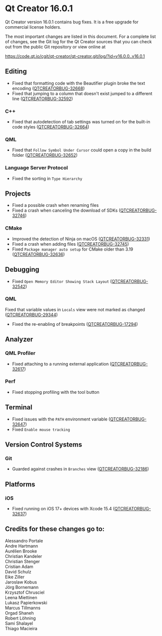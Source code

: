 Qt Creator 16.0.1
=================

Qt Creator version 16.0.1 contains bug fixes.
It is a free upgrade for commercial license holders.

The most important changes are listed in this document. For a complete list of
changes, see the Git log for the Qt Creator sources that you can check out from
the public Git repository or view online at

<https://code.qt.io/cgit/qt-creator/qt-creator.git/log/?id=v16.0.0..v16.0.1>

Editing
-------

* Fixed that formatting code with the Beautifier plugin broke the text encoding
  ([QTCREATORBUG-32668](https://bugreports.qt.io/browse/QTCREATORBUG-32668))
* Fixed that jumping to a column that doesn't exist jumped to a different line
  ([QTCREATORBUG-32592](https://bugreports.qt.io/browse/QTCREATORBUG-32592))

### C++

* Fixed that autodetection of tab settings was turned on for the built-in
  code styles
  ([QTCREATORBUG-32664](https://bugreports.qt.io/browse/QTCREATORBUG-32664))

### QML

* Fixed that `Follow Symbol Under Cursor` could open a copy in the build folder
  ([QTCREATORBUG-32652](https://bugreports.qt.io/browse/QTCREATORBUG-32652))

### Language Server Protocol

* Fixed the sorting in `Type Hierarchy`

Projects
--------

* Fixed a possible crash when renaming files
* Fixed a crash when canceling the download of SDKs
  ([QTCREATORBUG-32746](https://bugreports.qt.io/browse/QTCREATORBUG-32746))

### CMake

* Improved the detection of Ninja on macOS
  ([QTCREATORBUG-32331](https://bugreports.qt.io/browse/QTCREATORBUG-32331))
* Fixed a crash when adding files
  ([QTCREATORBUG-32745](https://bugreports.qt.io/browse/QTCREATORBUG-32745))
* Fixed `Package manager auto setup` for CMake older than 3.19
  ([QTCREATORBUG-32636](https://bugreports.qt.io/browse/QTCREATORBUG-32636))

Debugging
---------

* Fixed `Open Memory Editor Showing Stack Layout`
  ([QTCREATORBUG-32542](https://bugreports.qt.io/browse/QTCREATORBUG-32542))

### QML

Fixed that variable values in `Locals` view were not marked as changed
  ([QTCREATORBUG-29344](https://bugreports.qt.io/browse/QTCREATORBUG-29344))
* Fixed the re-enabling of breakpoints
  ([QTCREATORBUG-17294](https://bugreports.qt.io/browse/QTCREATORBUG-17294))

Analyzer
--------

### QML Profiler

* Fixed attaching to a running external application
  ([QTCREATORBUG-32617](https://bugreports.qt.io/browse/QTCREATORBUG-32617))

### Perf

* Fixed stopping profiling with the tool button

Terminal
--------

* Fixed issues with the `PATH` environment variable
  ([QTCREATORBUG-32647](https://bugreports.qt.io/browse/QTCREATORBUG-32647))
* Fixed `Enable mouse tracking`

Version Control Systems
-----------------------

### Git

* Guarded against crashes in `Branches` view
  ([QTCREATORBUG-32186](https://bugreports.qt.io/browse/QTCREATORBUG-32186))

Platforms
---------

### iOS

* Fixed running on iOS 17+ devices with Xcode 15.4
  ([QTCREATORBUG-32637](https://bugreports.qt.io/browse/QTCREATORBUG-32637))

Credits for these changes go to:
--------------------------------
Alessandro Portale  
Andre Hartmann  
Aurélien Brooke  
Christian Kandeler  
Christian Stenger  
Cristian Adam  
David Schulz  
Eike Ziller  
Jaroslaw Kobus  
Jörg Bornemann  
Krzysztof Chrusciel  
Leena Miettinen  
Lukasz Papierkowski  
Marcus Tillmanns  
Orgad Shaneh  
Robert Löhning  
Sami Shalayel  
Thiago Macieira  
